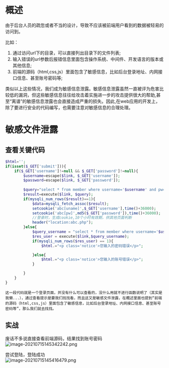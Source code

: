 
# 概述
由于后台人员的疏忽或者不当的设计，导致不应该被前端用户看到的数据被轻易的访问到。

比如：

1. 通过访问url下的目录，可以直接列出目录下的文件列表;
2. 输入错误的url参数后报错信息里面包含操作系统、中间件、开发语言的版本或其他信息;
3. 前端的源码（html,css,js）里面包含了敏感信息，比如后台登录地址、内网接口信息、甚至账号密码等;

类似以上这些情况，我们成为敏感信息泄露。敏感信息泄露虽然一直被评为危害比较低的漏洞，但这些敏感信息往往给攻击着实施进一步的攻击提供很大的帮助,甚至“离谱”的敏感信息泄露也会直接造成严重的损失。因此,在web应用的开发上，除了要进行安全的代码编写，也需要注意对敏感信息的合理处理。


# 敏感文件泄露

## 查看关键代码
```php
$html='';
if(isset($_GET['submit'])){
    if($_GET['username']!=null && $_GET['password']!=null){
        $username=escape($link, $_GET['username']);
        $password=escape($link, $_GET['password']);
        
        $query="select * from member where username='$username' and pw=md5('$password')";
        $result=execute($link, $query);
        if(mysqli_num_rows($result)==1){
            $data=mysqli_fetch_assoc($result);
            setcookie('abc[uname]',$_GET['username'],time()+36000);
            setcookie('abc[pw]',md5($_GET['password']),time()+36000);
            //登录时，生成cookie,10个小时有效期，供其他页面判断
            header("location:abc.php");
        }else{
            $query_username = "select * from member where username='$username'";
            $res_user = execute($link,$query_username);
            if(mysqli_num_rows($res_user) == 1){
                $html.="<p class='notice'>您输入的密码错误</p>";

            }else{
                $html.="<p class='notice'>您输入的账号错误</p>";
            }

        }
    }
}
```

	这一段代码就是一个登录页面，并没有什么可以查看的，没什么用就不进行函数说明了（其实是我懒...），通过查看提示是要我们找找看，而且这又是敏感文件泄露，在概述里面也提到“前端的源码（html,css,js）里面包含了敏感信息，比如后台登录地址、内网接口信息、甚至账号密码等”，那么我们就去找找。


## 实战
废话不多说直接查看前端源码，结果找到账号密码<br />![image-20210715145342242.png](_img/assets/1655881509028-64592545-6e00-44d2-8198-0c28a1168bbd.png)

尝试登陆，登陆成功<br />![image-20210715145416479.png](_img/assets/1655881513963-19cb040c-c43b-4281-9699-7b55173956f4.png)
